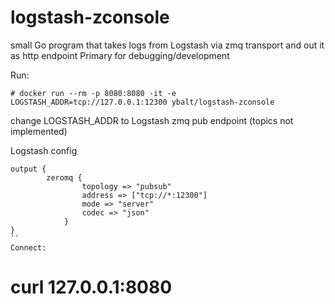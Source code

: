 # logstash-zconsole

small Go program that takes logs from Logstash via zmq transport and out it as http endpoint
Primary for debugging/development

Run:
```
# docker run --rm -p 8080:8080 -it -e LOGSTASH_ADDR=tcp://127.0.0.1:12300 ybalt/logstash-zconsole
```
change LOGSTASH_ADDR to Logstash zmq pub endpoint (topics not implemented)

Logstash config
```
output {
		zeromq {
            	topology => "pubsub"
            	address => ["tcp://*:12300"]
            	mode => "server"
            	codec => "json"
            }
}
``
Connect:
```
# curl 127.0.0.1:8080
```
